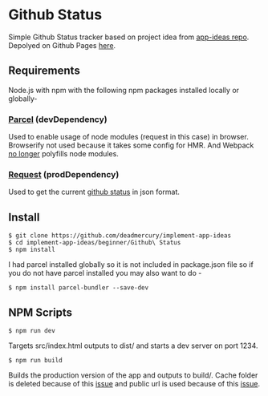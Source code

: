 # Github Status

Simple Github Status tracker based on project idea from [app-ideas repo](https://github.com/florinpop17/app-ideas/blob/master/Projects/1-Beginner/GitHub-Status-App.md). Depolyed on Github Pages [here](https://deadmercury.github.io/implement-app-ideas/beginner/Github%20Status/build/index.html).

## Requirements

Node.js with npm with the following npm packages installed locally or globally-

### [Parcel](https://parceljs.org/) (devDependency)

Used to enable usage of node modules (request in this case) in browser. Browserify not used because it takes some config for HMR. And Webpack [no longer](https://github.com/webpack/changelog-v5#automatic-nodejs-polyfills-removed) polyfills node modules.

### [Request](https://www.npmjs.com/package/request) (prodDependency)

Used to get the current [github status](https://www.githubstatus.com/) in json format.

## Install

    $ git clone https://github.com/deadmercury/implement-app-ideas
    $ cd implement-app-ideas/beginner/Github\ Status
    $ npm install

I had parcel installed globally so it is not included in package.json file so if you do not have parcel installed you may also want to do -

    $ npm install parcel-bundler --save-dev

## NPM Scripts

    $ npm run dev

Targets src/index.html outputs to dist/ and starts a dev server on port 1234.

    $ npm run build

Builds the production version of the app and outputs to build/. Cache folder is deleted because of this [issue](https://github.com/parcel-bundler/parcel/issues/2692) and public url is used because of this [issue](https://github.com/parcel-bundler/parcel/issues/323).
